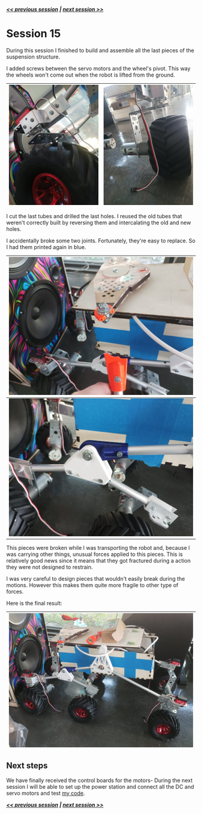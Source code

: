 ***[<< previous session](Session14.md) | [next session >>](Session16.md)***

# Session 15

During this session I finished to build and assemble all the last pieces of the suspension structure.

I added screws between the servo motors and the wheel's pivot. This way the wheels won't come out when the robot is lifted from the ground.

|![img](../../Documentation/Images/finished1.jpg)|![img](../../Documentation/Images/finished4.jpg)|
|:---:|:---:|

I cut the last tubes and drilled the last holes. I reused the old tubes that weren't correctly built by reversing them and intercalating the old and new holes.

I accidentally broke some two joints. Fortunately, they're easy to replace. So I had them printed again in blue.

|![img](../../Documentation/Images/finished7.jpg)|
|:---:|
|![img](../../Documentation/Images/finished8.jpg)|

This pieces were broken while I was transporting the robot and, because I was carrying other things, unusual forces applied to this pieces.   This is relatively good news since it means that they got fractured during a action they were not designed to restrain.  

I was very careful to design pieces that wouldn't easily break during the motions. However this makes them quite more fragile to other type of forces.

Here is the final result:

|![img](../../Documentation/Images/ROBOT2.jpeg)|
|:---:|

## Next steps

We have finally received the control boards for the motors- During the next session I will be able to set up the power station and connect all the DC and servo motors and test [my code](../../Code/Movement/).

***[<< previous session](Session14.md) | [next session >>](Session16.md)***
